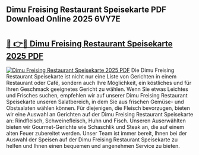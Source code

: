 ## Dimu Freising Restaurant Speisekarte PDF Download Online 2025 6VY7E

# <h2><a href="http://gc6eb97.nevu.top/?p=Dimu+Freising+Restaurant+Speisekarte">🔗 👉🔴 Dimu Freising Restaurant Speisekarte 2025 PDF</a></h2>

[![Dimu Freising Restaurant Speisekarte 2025 PDF](https://i.imgur.com/dBaPXMq.png)](http://gc6eb97.nevu.top/?p=Dimu+Freising+Restaurant+Speisekarte)
Die Dimu Freising Restaurant Speisekarte ist nicht nur eine Liste von Gerichten in einem Restaurant oder Café, sondern auch Ihre Möglichkeit, ein köstliches und für Ihren Geschmack geeignetes Gericht zu wählen. Wenn Sie etwas Leichtes und Frisches suchen, empfehlen wir auf unserer Dimu Freising Restaurant Speisekarte unseren Salatbereich, in dem Sie aus frischen Gemüse- und Obstsalaten wählen können. Für diejenigen, die Fleisch bevorzugen, bieten wir eine Auswahl an Gerichten auf der Dimu Freising Restaurant Speisekarte an: Rindfleisch, Schweinefleisch, Huhn und Fisch. Unseren Auserwählten bieten wir Gourmet-Gerichte wie Schaschlik und Steak an, die auf einem alten Feuer zubereitet werden. Unser Team ist immer bereit, Ihnen bei der Auswahl der Speisen auf der Dimu Freising Restaurant Speisekarte zu helfen und Ihnen einen bequemen und angenehmen Service zu bieten.
